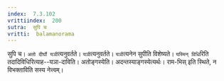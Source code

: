 ```yaml
---
index:  7.3.102
vrittiindex:  200
sutra:  सुपि च
vritti:  balamanorama 
---
```


सुपि च। `अतो दीर्घो यञी`त्यनुवर्तते। `यञी`त्यनुवर्तते। `यञी`त्यनेन सुपीति विशेष्यते। `यस्मिन् विधि`रिति तदादिविधिरित्याह--यञा-दाविति। अतोङ्गस्येति। अदन्तस्याङ्गस्येत्यर्थः। राम-भिस् इति स्थिते, न विभक्ताविति सस्य नेत्त्वम्। 

